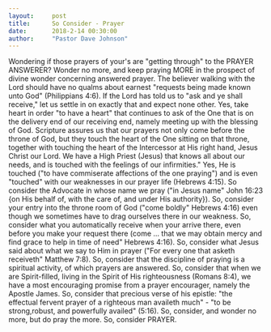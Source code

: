 ```yaml
---
layout:     post
title:      So Consider - Prayer
date:       2018-2-14 00:30:00
author:     "Pastor Dave Johnson"
---
```


Wondering if those prayers of your's are "getting through" to the PRAYER ANSWERER? Wonder no more, and keep praying MORE in the prospect of divine wonder concerning answered prayer. The believer walking with the Lord should have no qualms about earnest "requests being made known unto God" (Philippians 4:6). If the Lord has told us to "ask and ye shall receive," let us settle in on exactly that and expect none other. Yes, take heart in order "to have a heart" that continues to ask of the One that is on the delivery end of our receiving end, namely meeting up with the blessing of God. Scripture assures us that our prayers not only come before the throne of God, but they touch the heart of the One sitting on that throne, together with touching the heart of the Intercessor at His right hand, Jesus Christ our Lord. We have a High Priest (Jesus) that knows all about our needs, and is touched with the feelings of our infirmities." Yes, He is touched ("to have commiserate affections of the one praying") and is even "touched" with our weaknesses in our prayer life (Hebrews 4:15). So consider the Advocate in whose name we pray ("in Jesus name" John 16:23 {on His behalf of, with the care of, and under His authority}). So, consider your entry into the throne room of God ("come boldly" Hebrews 4:16) even though we sometimes have to drag ourselves there in our weakness. So, consider what you automatically receive when your arrive there, even before you make your request there (come ... that we may obtain mercy and find grace to help in time of need" Hebrews 4:16). So, consider what Jesus said about what we say to Him in prayer ("For every one that asketh receiveth" Matthew 7:8). So, consider that the discipline of praying is a spiritual activity, of which prayers are answered. So, consider that when we are Spirit-filled, living in the Spirit of His righteousness (Romans 8:4), we have a most encouraging promise from a prayer encourager, namely the Apostle James. So, consider that precious verse of his epistle: "the effectual fervent prayer of a righteous man availeth much" - "to be strong,robust, and powerfully availed" (5:16). So, consider, and wonder no more, but do pray the more. So, consider PRAYER.
